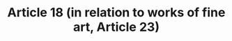 ---
title: "Article 18 (in relation to works of fine art, Article 23)"
draft: false
exceptions:
- info53a
memberstates:
- SE
score: 3
compensation:
- 
remarks: |
 


link: ""
---